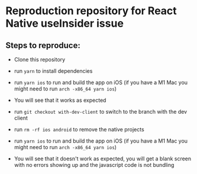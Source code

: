 # Reproduction repository for React Native useInsider issue

## Steps to reproduce:

- Clone this repository
- run `yarn` to install dependencies
- run `yarn ios` to run and build the app on iOS (if you have a M1 Mac you might need to run `arch -x86_64 yarn ios`)
- You will see that it works as expected

- run `git checkout with-dev-client` to switch to the branch with the dev client
- run `rm -rf ios android` to remove the native projects
- run `yarn ios` to run and build the app on iOS (if you have a M1 Mac you might need to run `arch -x86_64 yarn ios`)
- You will see that it doesn't work as expected, you will get a blank screen with no errors showing up and the javascript code is not bundling
